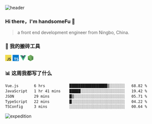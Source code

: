 ![header](https://raw.githubusercontent.com/fzq1998/fzq1998/master/header.png)

### Hi there，I'm handsomeFu 👋

> a front end development engineer from Ningbo, China.

### 🔧 我的搬砖工具
<code><img height="20" src="https://raw.githubusercontent.com/github/explore/80688e429a7d4ef2fca1e82350fe8e3517d3494d/topics/javascript/javascript.png" alt="javascript"></code>
<code><img height="20" src="https://raw.githubusercontent.com/github/explore/80688e429a7d4ef2fca1e82350fe8e3517d3494d/topics/typescript/typescript.png" alt="typescript"></code>
<code><img height="20" src="https://raw.githubusercontent.com/github/explore/80688e429a7d4ef2fca1e82350fe8e3517d3494d/topics/vue/vue.png" alt="vue"></code>
<code><img height="20" src="https://raw.githubusercontent.com/github/explore/80688e429a7d4ef2fca1e82350fe8e3517d3494d/topics/nodejs/nodejs.png" alt="nodejs"></code>



### 📊 这周我都写了什么
<!--START_SECTION:waka-->

```txt
Vue.js       6 hrs           █████████████████▒░░░░░░░   68.82 %
JavaScript   1 hr 41 mins    █████░░░░░░░░░░░░░░░░░░░░   19.42 %
JSON         29 mins         █▒░░░░░░░░░░░░░░░░░░░░░░░   05.71 %
TypeScript   22 mins         █░░░░░░░░░░░░░░░░░░░░░░░░   04.22 %
TSConfig     3 mins          ░░░░░░░░░░░░░░░░░░░░░░░░░   00.64 %
```

<!--END_SECTION:waka-->


![expedition](https://raw.githubusercontent.com/fzq1998/fzq1998/master/expedition.gif)

